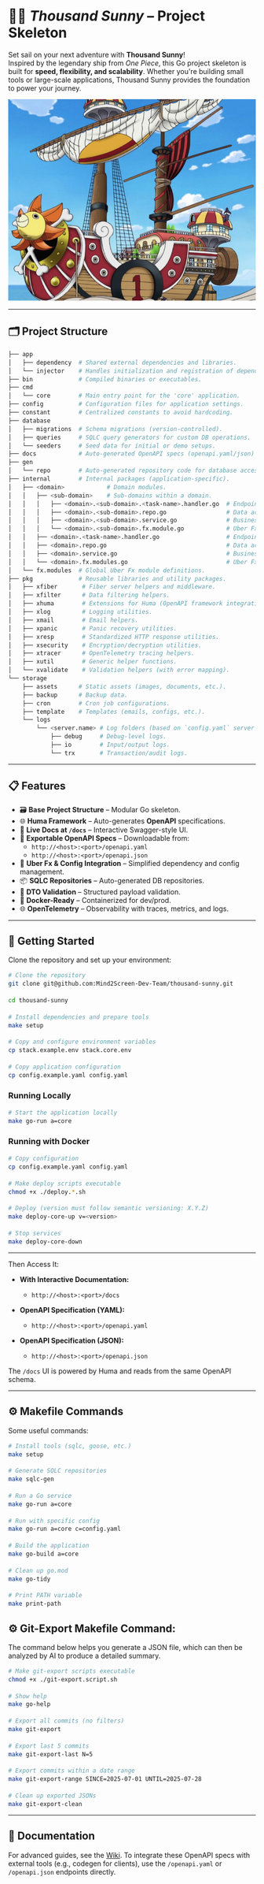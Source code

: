 # 🏴‍☠️ *Thousand Sunny* – Project Skeleton

Set sail on your next adventure with **Thousand Sunny**!  
Inspired by the legendary ship from *One Piece*, this Go project skeleton is built for **speed, flexibility, and scalability**. Whether you're building small tools or large-scale applications, Thousand Sunny provides the foundation to power your journey.

![Thousand Sunny](./storage/assets/thousand-sunny.png "Thousand Sunny")

---

## 🗂 Project Structure

```bash
├── app
│   ├── dependency  # Shared external dependencies and libraries.
│   └── injector    # Handles initialization and registration of dependencies.
├── bin             # Compiled binaries or executables.
├── cmd
│   └── core        # Main entry point for the 'core' application.
├── config          # Configuration files for application settings.
├── constant        # Centralized constants to avoid hardcoding.
├── database
│   ├── migrations  # Schema migrations (version-controlled).
│   ├── queries     # SQLC query generators for custom DB operations.
│   └── seeders     # Seed data for initial or demo setups.
├── docs            # Auto-generated OpenAPI specs (openapi.yaml/json) and static docs.
├── gen
│   └── repo        # Auto-generated repository code for database access.
├── internal        # Internal packages (application-specific).
│   ├── <domain>            # Domain modules.
│   │   ├── <sub-domain>    # Sub-domains within a domain.
│   │   │   ├── <domain>.<sub-domain>.<task-name>.handler.go  # Endpoint handlers.
│   │   │   ├── <domain>.<sub-domain>.repo.go                 # Data access layer.
│   │   │   ├── <domain>.<sub-domain>.service.go              # Business logic.
│   │   │   └── <domain>.<sub-domain>.fx.module.go            # Uber Fx modules.
│   │   ├── <domain>.<task-name>.handler.go                   # Endpoint handlers.
│   │   ├── <domain>.repo.go                                  # Data access layer.
│   │   ├── <domain>.service.go                               # Business logic.
│   │   └── <domain>.fx.modules.go                            # Uber Fx modules.
│   └── fx.modules  # Global Uber Fx module definitions.
├── pkg             # Reusable libraries and utility packages.
│   ├── xfiber       # Fiber server helpers and middleware.
│   ├── xfilter      # Data filtering helpers.
│   ├── xhuma        # Extensions for Huma (OpenAPI framework integration).
│   ├── xlog         # Logging utilities.
│   ├── xmail        # Email helpers.
│   ├── xpanic       # Panic recovery utilities.
│   ├── xresp        # Standardized HTTP response utilities.
│   ├── xsecurity    # Encryption/decryption utilities.
│   ├── xtracer      # OpenTelemetry tracing helpers.
│   ├── xutil        # Generic helper functions.
│   └── xvalidate    # Validation helpers (with error mapping).
└── storage
    ├── assets      # Static assets (images, documents, etc.).
    ├── backup      # Backup data.
    ├── cron        # Cron job configurations.
    ├── template    # Templates (emails, configs, etc.).
    └── logs
        └── <server.name> # Log folders (based on `config.yaml` server name).
            ├── debug     # Debug-level logs.
            ├── io        # Input/output logs.
            └── trx       # Transaction/audit logs.
````

---

## 📋 Features

* 🗃️ **Base Project Structure** – Modular Go skeleton.
* 🌐 **Huma Framework** – Auto-generates **OpenAPI** specifications.
* 📜 **Live Docs at `/docs`** – Interactive Swagger-style UI.
* 📂 **Exportable OpenAPI Specs** – Downloadable from:
  * `http://<host>:<port>/openapi.yaml`
  * `http://<host>:<port>/openapi.json`
* 🔧 **Uber Fx & Config Integration** – Simplified dependency and config management.
* 📦 **SQLC Repositories** – Auto-generated DB repositories.
* 📜 **DTO Validation** – Structured payload validation.
* 🐳 **Docker-Ready** – Containerized for dev/prod.
* 🌐 **OpenTelemetry** – Observability with traces, metrics, and logs.

---

## 🚀 Getting Started

Clone the repository and set up your environment:

```bash
# Clone the repository
git clone git@github.com:Mind2Screen-Dev-Team/thousand-sunny.git

cd thousand-sunny

# Install dependencies and prepare tools
make setup

# Copy and configure environment variables
cp stack.example.env stack.core.env

# Copy application configuration
cp config.example.yaml config.yaml
```

### Running Locally

```bash
# Start the application locally
make go-run a=core
```

### Running with Docker

```bash
# Copy configuration
cp config.example.yaml config.yaml

# Make deploy scripts executable
chmod +x ./deploy.*.sh

# Deploy (version must follow semantic versioning: X.Y.Z)
make deploy-core-up v=<version>

# Stop services
make deploy-core-down
```

---

Then Access It:
* **With Interactive Documentation:**
  - `http://<host>:<port>/docs`

* **OpenAPI Specification (YAML):**
  - `http://<host>:<port>/openapi.yaml`

* **OpenAPI Specification (JSON):**
  - `http://<host>:<port>/openapi.json`

The `/docs` UI is powered by Huma and reads from the same OpenAPI schema.

---

## ⚙️ Makefile Commands

Some useful commands:

```bash
# Install tools (sqlc, goose, etc.)
make setup

# Generate SQLC repositories
make sqlc-gen

# Run a Go service
make go-run a=core

# Run with specific config
make go-run a=core c=config.yaml

# Build the application
make go-build a=core

# Clean up go.mod
make go-tidy

# Print PATH variable
make print-path
```

## ⚙️ Git-Export Makefile Command:

The command below helps you generate a JSON file, which can then be analyzed by AI to produce a detailed summary.

```bash
# Make git-export scripts executable
chmod +x ./git-export.script.sh

# Show help
make go-help

# Export all commits (no filters)
make git-export

# Export last 5 commits
make git-export-last N=5

# Export commits within a date range
make git-export-range SINCE=2025-07-01 UNTIL=2025-07-28

# Clean up exported JSONs
make git-export-clean
```

---

## 📖 Documentation

For advanced guides, see the [Wiki](https://github.com/Mind2Screen-Dev-Team/thousand-sunny).
To integrate these OpenAPI specs with external tools (e.g., codegen for clients), use the `/openapi.yaml` or `/openapi.json` endpoints directly.